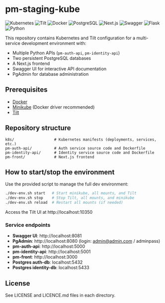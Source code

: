 # pm-staging-kube

![Kubernetes](https://img.shields.io/badge/kubernetes-ready-blue?logo=kubernetes)
![Tilt](https://img.shields.io/badge/tilt-dev-green?logo=tilt)
![Docker](https://img.shields.io/badge/docker-ready-blue?logo=docker)
![PostgreSQL](https://img.shields.io/badge/postgres-2%20databases-blue?logo=postgresql)
![Next.js](https://img.shields.io/badge/next.js-frontend-black?logo=next.js)
![Swagger](https://img.shields.io/badge/swagger-ui-green?logo=swagger)
![Flask](https://img.shields.io/badge/flask-api-black?logo=flask)
![Python](https://img.shields.io/badge/python-3.11-blue?logo=python)

This repository contains Kubernetes and Tilt configuration for a multi-service development environment with:
- Multiple Python APIs (`pm-auth-api`, `pm-identity-api`)
- Two persistent PostgreSQL databases
- A Next.js frontend
- Swagger UI for interactive API documentation
- PgAdmin for database administration

## Prerequisites
- [Docker](https://www.docker.com/)
- [Minikube](https://minikube.sigs.k8s.io/docs/) (Docker driver recommended)
- [Tilt](https://tilt.dev/)

## Repository structure

```
k8s/                  # Kubernetes manifests (deployments, services, etc.)
pm-auth-api/          # Auth service source code and Dockerfile
pm-identity-api/      # Identity service source code and Dockerfile
pm-front/             # Next.js frontend
```

## How to start/stop the environment

Use the provided script to manage the full dev environment:

```bash
./dev-env.sh start   # Start minikube, all mounts, and Tilt
./dev-env.sh stop    # Stop Tilt, all mounts, and minikube
./dev-env.sh reload  # Restart all mounts (if needed)
```

Access the Tilt UI at http://localhost:10350

### Service endpoints
- **Swagger UI**: http://localhost:8081
- **PgAdmin**: http://localhost:8080 (login: admin@admin.com / adminpass)
- **pm-auth-api**: http://localhost:5000
- **pm-identity-api**: http://localhost:5001
- **pm-front**: http://localhost:3000
- **Postgres auth-db**: localhost:5432
- **Postgres identity-db**: localhost:5433

## License
See LICENSE and LICENCE.md files in each directory.
